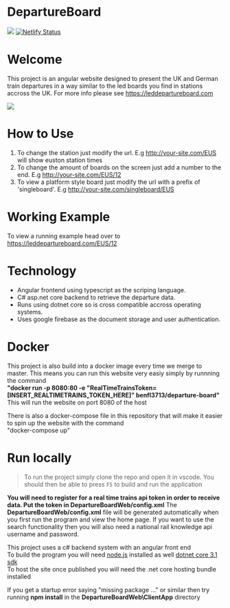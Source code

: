# DepartureBoard

![](https://github.com/benfl3713/DepartureBoard/workflows/Pipeline/badge.svg?branch=master)
[![Netlify Status](https://api.netlify.com/api/v1/badges/a70bdae7-f88d-43fc-8811-d2e0d16e65c7/deploy-status)](https://app.netlify.com/sites/leddepartureboardcom/deploys)

# Welcome

This project is an angular website designed to present the UK and German train departures in a way similar to the led boards you find in stations accross the UK. For more info please see https://leddepartureboard.com

![](https://github.com/benfl3713/DepartureBoard/blob/master/DepartureBoardWeb/wwwroot/preview.png?raw=true)

# How to Use

1. To change the station just modify the url. E.g http://your-site.com/EUS will show euston station times
2. To change the amount of boards on the screen just add a number to the end. E.g http://your-site.com/EUS/12
3. To view a platform style board just modify the url with a prefix of 'singleboard'. E.g http://your-site.com/singleboard/EUS

# Working Example

To view a running example head over to
https://leddepartureboard.com/EUS/12

# Technology

- Angular frontend using typescript as the scriping language.
- C# asp.net core backend to retrieve the departure data.
- Runs using dotnet core so is cross compatible accross operating systems.
- Uses google firebase as the document storage and user authentication.

# Docker

This project is also build into a docker image every time we merge to master. This means you can run this website very easiy simply by runnning the command  
**"docker run -p 8080:80 -e "RealTimeTrainsToken=[INSERT_REALTIMETRAINS_TOKEN_HERE]" benfl3713/departure-board"**  
This will run the website on port 8080 of the host

There is also a docker-compose file in this repository that will make it easier to spin up the website with the command  
"docker-compose up"

# Run locally

> To run the project simply clone the repo and open it in vscode. You should then be able to press `F5` to build and run the application

**You will need to register for a real time trains api token in order to receive data. Put the token in DepartureBoardWeb/config.xml**
The **DepartureBoardWeb/config.xml** file will be generated automatically when you first run the program and view the home page.
If you want to use the search functionality then you will also need a national rail knowledge api username and password.

This project uses a c# backend system with an angular front end  
To build the program you will need [node.js](https://nodejs.org/en/download/) installed as well [dotnet core 3.1 sdk](https://dotnet.microsoft.com/download/dotnet/3.1)  
To host the site once published you will need the .net core hosting bundle installed

If you get a startup error saying "missing package ..." or similar then try running **npm install** in the **DepartureBoardWeb\ClientApp** directory

